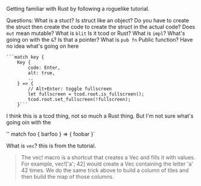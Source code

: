 Getting familiar with Rust by following a roguelike tutorial.

Questions:
    What is a stuct?
    Is struct like an object?
    Do you have to create the struct then create the code to create the struct in the actual code?
    Does `mut` mean mutable?
    What is `blit` Is it tcod or Rust?
    What is `impl`?
    What's going on with the `&`? Is that a pointer?
    What is `pub fn` Public function?
    Have no idea what's going on here



    ```match key {
        Key {
            code: Enter,
            alt: true,
            ..
        } => {
            // Alt+Enter: toggle fullscreen
            let fullscreen = tcod.root.is_fullscreen();
            tcod.root.set_fullscreen(!fullscreen);
        }```





I think this is a tcod thing, not so much a Rust thing. But I'm not sure what's going oin with the 

   '' match foo {
    barfoo } =>
    { foobar }`



What is `vec`?
this is from the tutorial.

>The vec! macro is a shortcut that creates a Vec and fills it with values. For example, vec!['a'; 42] would create a Vec containing the letter 'a' 42 times. We do the same trick above to build a column of tiles and then build the map of those columns.
